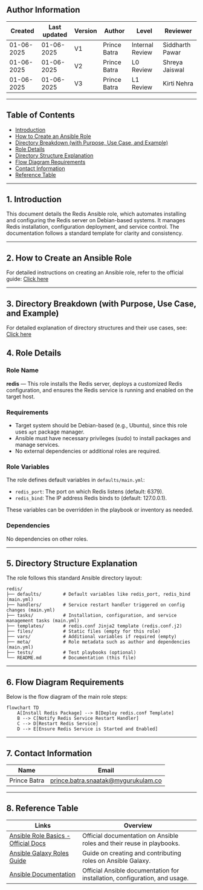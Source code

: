 ## Author Information

| Created    | Last updated | Version | Author       | Level           | Reviewer        |
| ---------- | ------------ | ------- | ------------ | --------------- | --------------- |
| 01-06-2025 | 01-06-2025   | V1      | Prince Batra | Internal Review | Siddharth Pawar |
| 01-06-2025  | 01-06-2025 |  V2     | Prince Batra  |     L0 Review    | Shreya Jaiswal    |
| 01-06-2025  | 01-06-2025 |  V3     | Prince Batra  |     L1 Review    | Kirti Nehra   |

---

## Table of Contents

- [Introduction](#1-introduction)
- [How to Create an Ansible Role](#2-how-to-create-an-ansible-role)
- [Directory Breakdown (with Purpose, Use Case, and Example)](#3-directory-breakdown-with-purpose-use-case-and-example)
- [Role Details](#4-role-details)
- [Directory Structure Explanation](#5-directory-structure-explanation)
- [Flow Diagram Requirements](#6-flow-diagram-requirements)
- [Contact Information](#7-contact-information)
- [Reference Table](#8-reference-table)

---

## 1. Introduction

This document details the Redis Ansible role, which automates installing and configuring the Redis server on Debian-based systems. It manages Redis installation, configuration deployment, and service control. The documentation follows a standard template for clarity and consistency.

---

## 2. How to Create an Ansible Role

For detailed instructions on creating an Ansible role, refer to the official guide:
[Click here](https://github.com/snaatak-Downtime-Crew/Documentation/blob/main/common_stack/ansible/roles/directory_structure/README.md#how-to-create-an-ansible-role)

---

## 3. Directory Breakdown (with Purpose, Use Case, and Example)

For detailed explanation of directory structures and their use cases, see:
[Click here](https://github.com/snaatak-Downtime-Crew/Documentation/blob/main/common_stack/ansible/roles/directory_structure/README.md#directory-breakdown-with-purpose-use-case-and-example)

## 4. Role Details

### Role Name

**redis** — This role installs the Redis server, deploys a customized Redis configuration, and ensures the Redis service is running and enabled on the target host.

### Requirements

* Target system should be Debian-based (e.g., Ubuntu), since this role uses `apt` package manager.
* Ansible must have necessary privileges (sudo) to install packages and manage services.
* No external dependencies or additional roles are required.

### Role Variables

The role defines default variables in `defaults/main.yml`:

* `redis_port`: The port on which Redis listens (default: 6379).
* `redis_bind`: The IP address Redis binds to (default: 127.0.0.1).

These variables can be overridden in the playbook or inventory as needed.

### Dependencies

No dependencies on other roles.

---

## 5. Directory Structure Explanation

The role follows this standard Ansible directory layout:

```
redis/
├── defaults/        # Default variables like redis_port, redis_bind (main.yml)
├── handlers/        # Service restart handler triggered on config changes (main.yml)
├── tasks/           # Installation, configuration, and service management tasks (main.yml)
├── templates/       # redis.conf Jinja2 template (redis.conf.j2)
├── files/           # Static files (empty for this role)
├── vars/            # Additional variables if required (empty)
├── meta/            # Role metadata such as author and dependencies (main.yml)
├── tests/           # Test playbooks (optional)
└── README.md        # Documentation (this file)
```

---

## 6. Flow Diagram Requirements

Below is the flow diagram of the main role steps:

```mermaid
flowchart TD
    A[Install Redis Package] --> B[Deploy redis.conf Template]
    B --> C[Notify Redis Service Restart Handler]
    C --> D[Restart Redis Service]
    D --> E[Ensure Redis Service is Started and Enabled]
```

---

## 7. Contact Information

| Name         | Email                                                                             |
| ------------ | --------------------------------------------------------------------------------- |
| Prince Batra | [prince.batra.snaatak@mygurukulam.co](mailto:prince.batra.snaatak@mygurukulam.co) |

---

## 8. Reference Table

| Links                                                                                                                | Overview                                                                   |
| -------------------------------------------------------------------------------------------------------------------- | -------------------------------------------------------------------------- |
| [Ansible Role Basics - Official Docs](https://docs.ansible.com/ansible/latest/user_guide/playbooks_reuse_roles.html) | Official documentation on Ansible roles and their reuse in playbooks.      |
| [Ansible Galaxy Roles Guide](https://galaxy.ansible.com/docs/contributing/creating_role.html)                        | Guide on creating and contributing roles on Ansible Galaxy.                |
| [Ansible Documentation](https://docs.ansible.com/)                                                                   | Official Ansible documentation for installation, configuration, and usage. |
